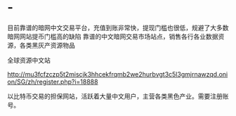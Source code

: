 # -
目前靠谱的暗网中文交易平台，充值到账非常快，提现门槛也很低，规避了大多数暗网网站提币门槛高的缺陷
靠谱的中文暗网交易市场站点，销售各行各业数据资源，各类黑灰产资源物品

全球资源中文站

http://mu3fcfzczp5t2miscjk3hhcekfrqmb2we2hurbvgt3c5l3gmjrnawzqd.onion/SG/zh/register.php?i=18888

以比特币交易的担保网站，活跃着大量中文用户，主营各类黑色产业。需要注册账号。
